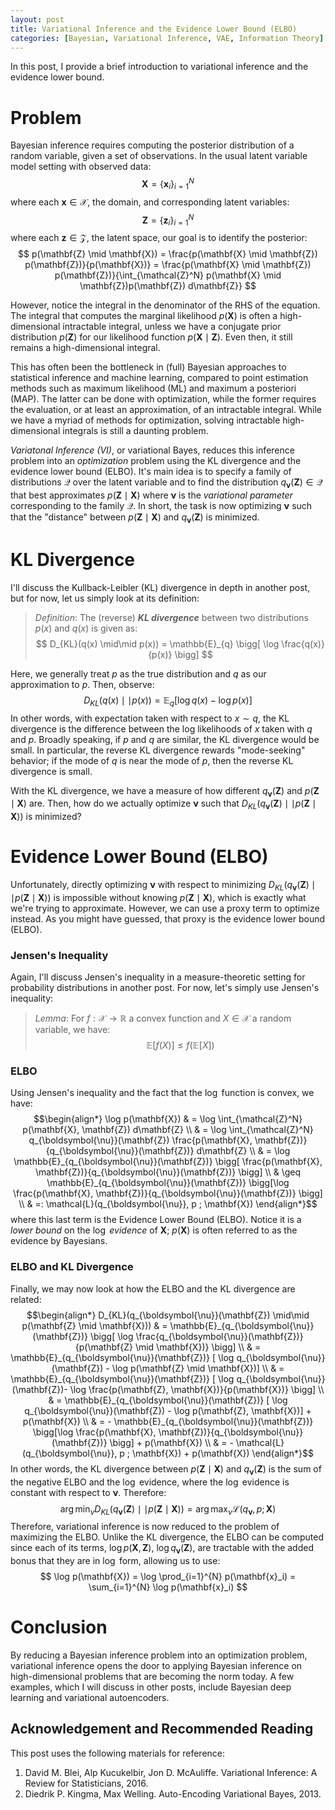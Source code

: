 ```yaml
---
layout: post
title: Variational Inference and the Evidence Lower Bound (ELBO)
categories: [Bayesian, Variational Inference, VAE, Information Theory]
---
```


In this post, I provide a brief introduction to variational inference and the evidence lower bound.

# Problem

Bayesian inference requires computing the posterior distribution of a random variable, given a set of observations. In the usual latent variable model setting with observed data: $$\mathbf{X} = \{ \mathbf{x}_i\}_{i=1}^{N}$$
where each $\mathbf{x} \in \mathcal{X}$, the domain, and corresponding latent variables:
$$ \mathbf{Z} = \{ \mathbf{z}_i\}_{i=1}^{N}$$
where each $\mathbf{z} \in \mathcal{Z}$, the latent space, our goal is to identify the posterior:
$$ p(\mathbf{Z} \mid \mathbf{X}) = \frac{p(\mathbf{X} \mid \mathbf{Z}) p(\mathbf{Z})}{p(\mathbf{X})} = \frac{p(\mathbf{X} \mid \mathbf{Z}) p(\mathbf{Z})}{\int_{\mathcal{Z}^N} p(\mathbf{X} \mid \mathbf{Z})p(\mathbf{Z}) d\mathbf{Z}} $$

However, notice the integral in the denominator of the RHS of the equation. The integral that computes the marginal likelihood $p(\mathbf{X})$ is often a high-dimensional intractable integral, unless we have a conjugate prior distribution $p(\mathbf{Z})$ for our likelihood function $p(\mathbf{X} \mid \mathbf{Z})$. Even then, it still remains a high-dimensional integral. 

This has often been the bottleneck in (full) Bayesian approaches to statistical inference and machine learning, compared to point estimation methods such as maximum likelihood (ML) and maximum a posteriori (MAP). The latter can be done with optimization, while the former requires the evaluation, or at least an approximation, of an intractable integral. While we have a myriad of methods for optimization, solving intractable high-dimensional integrals is still a daunting problem. <!--While Monte Carlo (MC) methods such as Markov chain MC (MCMC) and Hamiltonian MC (HMC) work fairly well, as a professor of mine used to say, MC methods should be the last thing to try in Bayesian inference due to their inefficiency (they need large sample sizes) and pathological behavior in exploring the sample space. -->

*Variatonal Inference (VI)*, or variational Bayes, reduces this inference problem into an *optimization* problem using the KL divergence and the evidence lower bound (ELBO). It's main idea is to specify a family of distributions $\mathcal{Q}$ over the latent variable and to find the distribution $q_{\boldsymbol{\nu}}(\mathbf{Z}) \in \mathcal{Q}$ that best approximates $p(\mathbf{Z} \mid \mathbf{X})$ where $\boldsymbol{\nu}$ is the *variational parameter* corresponding to the family $\mathcal{Q}$. In short, the task is now optimizing $\boldsymbol{\nu}$ such that the "distance" between $p(\mathbf{Z} \mid \mathbf{X})$ and $q_{\boldsymbol{\nu}}(\mathbf{Z})$ is minimized. 

# KL Divergence

I'll discuss the Kullback-Leibler (KL) divergence in depth in another post, but for now, let us simply look at its definition:

> *Definition*: The (reverse) ***KL divergence*** between two distributions $p(x)$ and $q(x)$ is given as:
$$ D_{KL}(q(x) \mid\mid p(x)) = \mathbb{E}_{q} \bigg[ \log \frac{q(x)}{p(x)} \bigg] $$ 

Here, we generally treat $p$ as the true distribution and $q$ as our approximation to $p$. Then, observe:
$$ D_{KL}(q(x) \mid\mid p(x)) = \mathbb{E}_{q} \bigg[ \log q(x) - \log p(x) \bigg] $$
In other words, with expectation taken with respect to $x \sim q$, the KL divergence is the difference between the log likelihoods of $x$ taken with $q$ and $p$. Broadly speaking, if $p$ and $q$ are similar, the KL divergence would be small. In particular, the reverse KL divergence rewards "mode-seeking" behavior; if the mode of $q$ is near the mode of $p$, then the reverse KL divergence is small. 

With the KL divergence, we have a measure of how different $q_{\boldsymbol{\nu}}(\mathbf{Z})$ and $p(\mathbf{Z} \mid \mathbf{X})$ are. Then, how do we actually optimize $\boldsymbol{\nu}$ such that $D_{KL}(q_{\boldsymbol{\nu}}(\mathbf{Z}) \mid\mid p(\mathbf{Z} \mid \mathbf{X}))$ is minimized? 

# Evidence Lower Bound (ELBO)

Unfortunately, directly optimizing $\boldsymbol{\nu}$ with respect to minimizing $D_{KL}(q_{\boldsymbol{\nu}}(\mathbf{Z}) \mid\mid p(\mathbf{Z} \mid \mathbf{X}))$ is impossible without knowing $p(\mathbf{Z} \mid \mathbf{X})$, which is exactly what we're trying to approximate. However, we can use a proxy term to optimize instead. As you might have guessed, that proxy is the evidence lower bound (ELBO).

### Jensen's Inequality

Again, I'll discuss Jensen's inequality in a measure-theoretic setting for probability distributions in another post. For now, let's simply use Jensen's inequality:
> *Lemma*: For $f: \mathcal{X} \to \mathbb{R}$ a convex function and $X \in \mathcal{X}$ a random variable, we have:
$$ \mathbb{E}[f(X)] \leq f(\mathbb{E}[X]) $$

### ELBO

Using Jensen's inequality and the fact that the $\log$ function is convex, we have:
$$\begin{align*}
\log p(\mathbf{X}) & = \log \int_{\mathcal{Z}^N} p(\mathbf{X}, \mathbf{Z}) d\mathbf{Z} \\
& = \log \int_{\mathcal{Z}^N} q_{\boldsymbol{\nu}}(\mathbf{Z}) \frac{p(\mathbf{X}, \mathbf{Z})}{q_{\boldsymbol{\nu}}(\mathbf{Z})} d\mathbf{Z} \\
& = \log \mathbb{E}_{q_{\boldsymbol{\nu}}(\mathbf{Z})} \bigg[ \frac{p(\mathbf{X}, \mathbf{Z})}{q_{\boldsymbol{\nu}}(\mathbf{Z})} \bigg] \\
& \geq \mathbb{E}_{q_{\boldsymbol{\nu}}(\mathbf{Z})} \bigg[\log \frac{p(\mathbf{X}, \mathbf{Z})}{q_{\boldsymbol{\nu}}(\mathbf{Z})} \bigg] \\
& =: \mathcal{L}(q_{\boldsymbol{\nu}}, p ; \mathbf{X})
\end{align*}$$
where this last term is the Evidence Lower Bound (ELBO). Notice it is a *lower bound* on the $\log$ *evidence* of $\mathbf{X}$; $p(\mathbf{X})$ is often referred to as the evidence by Bayesians.

### ELBO and KL Divergence

Finally, we may now look at how the ELBO and the KL divergence are related:
$$\begin{align*}
D_{KL}(q_{\boldsymbol{\nu}}(\mathbf{Z}) \mid\mid p(\mathbf{Z} \mid \mathbf{X})) & = \mathbb{E}_{q_{\boldsymbol{\nu}}(\mathbf{Z})} \bigg[ \log \frac{q_{\boldsymbol{\nu}}(\mathbf{Z})}{p(\mathbf{Z} \mid \mathbf{X})} \bigg] \\
& = \mathbb{E}_{q_{\boldsymbol{\nu}}(\mathbf{Z})} [ \log q_{\boldsymbol{\nu}}(\mathbf{Z}) - \log p(\mathbf{Z} \mid \mathbf{X})] \\
& = \mathbb{E}_{q_{\boldsymbol{\nu}}(\mathbf{Z})} [ \log q_{\boldsymbol{\nu}}(\mathbf{Z})- \log \frac{p(\mathbf{Z}, \mathbf{X})}{p(\mathbf{X})} \bigg] \\
& = \mathbb{E}_{q_{\boldsymbol{\nu}}(\mathbf{Z})} [ \log q_{\boldsymbol{\nu}}(\mathbf{Z}) - \log p(\mathbf{Z}, \mathbf{X})] + p(\mathbf{X}) \\
& = - \mathbb{E}_{q_{\boldsymbol{\nu}}(\mathbf{Z})} \bigg[\log \frac{p(\mathbf{X}, \mathbf{Z})}{q_{\boldsymbol{\nu}}(\mathbf{Z})} \bigg] + p(\mathbf{X}) \\
& = - \mathcal{L}(q_{\boldsymbol{\nu}}, p ; \mathbf{X}) + p(\mathbf{X})
\end{align*}$$
In other words, the KL divergence between $p(\mathbf{Z} \mid \mathbf{X})$ and $q_{\boldsymbol{\nu}}(\mathbf{Z})$ is the sum of the negative ELBO and the $\log$ evidence, where the $\log$ evidence is constant with respect to $\boldsymbol{\nu}$. Therefore:
$$ \arg\min_\nu D_{KL}(q_{\boldsymbol{\nu}}(\mathbf{Z}) \mid\mid p(\mathbf{Z} \mid \mathbf{X})) = \arg\max_\nu \mathcal{L}(q_{\boldsymbol{\nu}}, p ; \mathbf{X}) $$
Therefore, variational inference is now reduced to the problem of maximizing the ELBO. Unlike the KL divergence, the ELBO can be computed since each of its terms, $\log p(\mathbf{X}, \mathbf{Z})$, $\log q_{\boldsymbol{\nu}}(\mathbf{Z})$, are tractable with the added bonus that they are in $\log$ form, allowing us to use:
$$ \log p(\mathbf{X}) =  \log \prod_{i=1}^{N} p(\mathbf{x}_i) = \sum_{i=1}^{N} \log p(\mathbf{x}_i) $$

# Conclusion

By reducing a Bayesian inference problem into an optimization problem, variational inference opens the door to applying Bayesian inference on high-dimensional problems that are becoming the norm today. A few examples, which I will discuss in other posts, include Bayesian deep learning and variational autoencoders.

## Acknowledgement and Recommended Reading

This post uses the following materials for reference:

1. David M. Blei, Alp Kucukelbir, Jon D. McAuliffe. Variational Inference: A Review for Statisticians, 2016.
2. Diedrik P. Kingma, Max Welling. Auto-Encoding Variational Bayes, 2013. 
